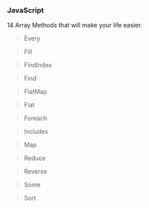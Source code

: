 ### JavaScript 

14 Array Methods that will make your life easier.

> Every

> Fill

> FindIndex

> Find

> FlatMap

> Flat

> Foreach

> Includes

> Map

> Reduce

> Reverse

> Some

> Sort
